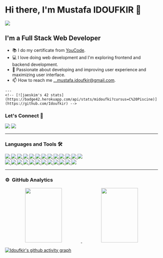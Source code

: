 # Hi there, I'm Mustafa IDOUFKIR 👋

   <img align="center" src="https://user-images.githubusercontent.com/57219106/144024332-dd4c62f3-a45b-4716-92b3-4a4233ecef9e.gif"/>

   ## I'm a Full Stack Web Developer

   - 📚 I do my certificate from <a href="https://www.youcode.ma" target="_blank">YouCode</a>.
   - 💻 I love doing web development and I'm exploring frontend and backend development.
   - 💞️ Passionate about developing and improving user experience and maximizing user interface.
   - 📫 How to reach me ...mustafa.idoufkir@gmail.com.  


    ---
    <!-- [![jaeskim's 42 stats](https://badge42.herokuapp.com/api/stats/midoufki?cursus=C%20Piscine)](https://github.com/Idoufkir) -->

   ### Let's Connect 🤝

   <a href="https://www.linkedin.com/in/idoufkir/" target="_blank"><img src="https://img.icons8.com/color/48/000000/linkedin.png"/></a>
   <a href="https://github.com/Idoufkir" target="_blank"><img src="https://img.icons8.com/material-outlined/48/000000/github.png"/></a>

   ---

   ### Languages and Tools 🛠 

   <a href="https://github.com/Idoufkir">
    
   <img src="https://img.icons8.com/plasticine/100/000000/bash.png"/>
   <img src="https://img.icons8.com/color/48/000000/c-programming.png"/>
   <img src="https://img.icons8.com/color/48/000000/html-5--v1.png"/>
   <img src="https://img.icons8.com/color/48/000000/css3.png"/>
   <img src="https://img.icons8.com/color/48/000000/javascript--v1.png"/>
   <img src="https://img.icons8.com/color/48/000000/bootstrap.png"/>
   <img src="https://img.icons8.com/color/48/000000/mongodb.png"/>
   <img src="https://img.icons8.com/color/48/000000/mysql-logo.png"/>
   <img src="https://img.icons8.com/ultraviolet/40/000000/react--v1.png"/>
   <img src="https://img.icons8.com/color/48/000000/nodejs.png"/>
   <img src="https://img.icons8.com/color/48/000000/vue-js.png"/>
   <img src="https://img.icons8.com/officel/16/000000/php-logo.png"/>
   <img src="https://img.icons8.com/fluency/48/000000/laravel.png"/>



   <br/> 
    
   <img src="https://img.icons8.com/color/48/000000/git.png"/>
   <img src="https://img.icons8.com/color/48/000000/npm.png"/>
   <img src="https://img.icons8.com/ios/50/000000/jquery.png"/>
   <img src="https://img.icons8.com/color/48/000000/visual-studio-code-2019.png"/>
   <img src="https://img.icons8.com/color/48/000000/adobe-xd--v1.png"/>
   <img src="https://img.icons8.com/color/48/000000/adobe-photoshop--v1.png"/>
   <img src="https://img.icons8.com/color/48/000000/figma--v1.png"/>
   <img src="https://img.icons8.com/plasticine/100/000000/sketch.png"/>
   <img src="https://img.icons8.com/color/48/000000/wordpress.png"/>
   <img src="https://img.icons8.com/color/48/000000/woocommerce.png"/>
   <img src="https://img.icons8.com/color/48/000000/heroku.png"/>
   <img src="https://img.icons8.com/color/48/000000/trello.png"/>

   </a>

   <br/>

   ---





   ### ⚙️ &nbsp;GitHub Analytics

   <p align="center">
   <a href="https://github.com/Idoufkir">
   <img height="180em" width="49%" src="https://github-readme-stats-eight-theta.vercel.app/api?username=Idoufkir&show_icons=true&theme=algolia"/>
   <img height="180em" width="49%" src="https://github-readme-stats-eight-theta.vercel.app/api/top-langs/?username=Idoufkir&layout=compact&langs_count=8&theme=algolia"/>
   </a>
   </p>

   [![Idoufkir's github activity graph](https://activity-graph.herokuapp.com/graph?username=Idoufkir&theme=react-dark)](https://github.com/idoufkir/github-readme-activity-graph)



   [instagram]: https://www.instagram.com/id__oufkir/
   [linkedin]: https://www.linkedin.com/in/idoufkir/

    

